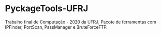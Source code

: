 # PyckageTools-UFRJ
Trabalho final de Computação - 2020 da UFRJ; Pacote de ferramentas com IPFinder, PortScan, PassManager e BruteForceFTP.
